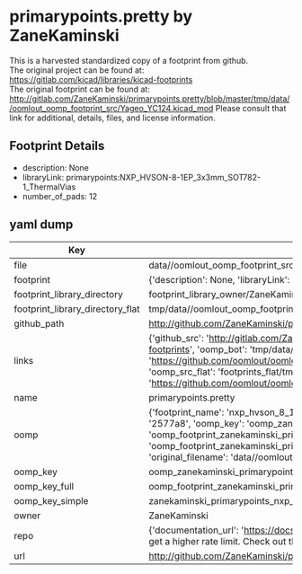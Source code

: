 # primarypoints.pretty by ZaneKaminski  
This is a harvested standardized copy of a footprint from github.  
The original project can be found at:  
https://gitlab.com/kicad/libraries/kicad-footprints  
The original footprint can be found at:
http://gitlab.com/ZaneKaminski/primarypoints.pretty/blob/master/tmp/data//oomlout_oomp_footprint_src/Yageo_YC124.kicad_mod
Please consult that link for additional, details, files, and license information.  
## Footprint Details
* description: None  
* libraryLink: primarypoints:NXP_HVSON-8-1EP_3x3mm_SOT782-1_ThermalVias  
* number_of_pads: 12  
## yaml dump  
| Key | Value |  
| --- | --- |  
| file | data//oomlout_oomp_footprint_src/primarypoints.pretty/NXP_HVSON-8-1EP_3x3mm_SOT782-1_ThermalVias.kicad_mod |  
| footprint | {'description': None, 'libraryLink': 'primarypoints:NXP_HVSON-8-1EP_3x3mm_SOT782-1_ThermalVias', 'number_of_pads': 12} |  
| footprint_library_directory | footprint_library_owner/ZaneKaminski_primarypoints.pretty |  
| footprint_library_directory_flat | tmp/data//oomlout_oomp_footprint_src/footprints_flat/zanekaminski_primarypoints_nxp_hvson_8_1ep_3x3mm_sot782_1_thermalvias/working |  
| github_path | http://github.com/ZaneKaminski/primarypoints.pretty/blob/master/tmp/data//oomlout_oomp_footprint_src/NXP_HVSON-8-1EP_3x3mm_SOT782-1_ThermalVias.kicad_mod |  
| links | {'github_src': 'http://gitlab.com/ZaneKaminski/primarypoints.pretty/blob/master/tmp/data//oomlout_oomp_footprint_src/Yageo_YC124.kicad_mod', 'github_src_repo': 'https://gitlab.com/kicad/libraries/kicad-footprints', 'oomp_bot': 'tmp/data//oomlout_oomp_footprint_src/footprints/zanekaminski_primarypoints_nxp_hvson_8_1ep_3x3mm_sot782_1_thermalvias/working', 'oomp_bot_github': 'https://github.com/oomlout/oomlout_oomp_footprint_bot/tree/main/tmp/data//oomlout_oomp_footprint_src/footprints/zanekaminski_primarypoints_nxp_hvson_8_1ep_3x3mm_sot782_1_thermalvias/working', 'oomp_src_flat': 'footprints_flat/tmp/data//oomlout_oomp_footprint_src/footprints_flat/zanekaminski_primarypoints_nxp_hvson_8_1ep_3x3mm_sot782_1_thermalvias/working', 'oomp_src_flat_github': 'https://github.com/oomlout/oomlout_oomp_footprint_src/tree/main/tmp/data//oomlout_oomp_footprint_src/footprints_flat/zanekaminski_primarypoints_nxp_hvson_8_1ep_3x3mm_sot782_1_thermalvias/working'} |  
| name | primarypoints.pretty |  
| oomp | {'footprint_name': 'nxp_hvson_8_1ep_3x3mm_sot782_1_thermalvias', 'library_name': 'primarypoints', 'md5': '2577a8511d5b316be83b7dfbd79771f9', 'md5_10': '2577a8511d', 'md5_5': '2577a', 'md5_6': '2577a8', 'oomp_key': 'oomp_zanekaminski_primarypoints_nxp_hvson_8_1ep_3x3mm_sot782_1_thermalvias', 'oomp_key_extra': 'oomp_footprint_zanekaminski_primarypoints_nxp_hvson_8_1ep_3x3mm_sot782_1_thermalvias', 'oomp_key_full': 'oomp_footprint_zanekaminski_primarypoints_nxp_hvson_8_1ep_3x3mm_sot782_1_thermalvias_2577a8', 'oomp_key_simple': 'zanekaminski_primarypoints_nxp_hvson_8_1ep_3x3mm_sot782_1_thermalvias', 'original_filename': 'data//oomlout_oomp_footprint_src/primarypoints.pretty/NXP_HVSON-8-1EP_3x3mm_SOT782-1_ThermalVias.kicad_mod', 'owner_name': 'zanekaminski'} |  
| oomp_key | oomp_zanekaminski_primarypoints_nxp_hvson_8_1ep_3x3mm_sot782_1_thermalvias |  
| oomp_key_full | oomp_footprint_zanekaminski_primarypoints_nxp_hvson_8_1ep_3x3mm_sot782_1_thermalvias |  
| oomp_key_simple | zanekaminski_primarypoints_nxp_hvson_8_1ep_3x3mm_sot782_1_thermalvias |  
| owner | ZaneKaminski |  
| repo | {'documentation_url': 'https://docs.github.com/rest/overview/resources-in-the-rest-api#rate-limiting', 'message': "API rate limit exceeded for 84.66.142.224. (But here's the good news: Authenticated requests get a higher rate limit. Check out the documentation for more details.)"} |  
| url | http://github.com/ZaneKaminski/primarypoints.pretty |  


